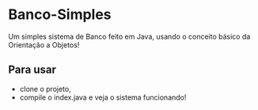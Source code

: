# Banco-Simples

Um simples sistema de Banco feito em Java, usando o conceito básico da Orientação a Objetos!

## Para usar

* clone o projeto,
* compile o index.java e veja o sistema funcionando!